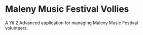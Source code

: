 # Maleny Music Festival Vollies

A Yii 2 Advanced application for managing Maleny Music Festival volunteers.


